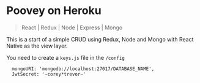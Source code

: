 # Poovey on Heroku
> React | Redux | Node | Express | Mongo

This is a start of a simple CRUD using Redux, Node and Mongo with React Native as the view layer.

You need to create a `keys.js` file in the `/config` 

```
  mongoURI: 'mongodb://localhost:27017/DATABASE_NAME',
  JwtSecret: '~corey*trevor~'
```